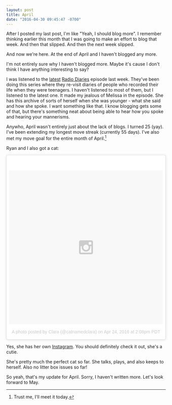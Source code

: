 ```yaml
---
layout: post
title: April
date: "2016-04-30 09:45:47 -0700"
---
```


After I posted my last post, I'm like "Yeah, I should blog more". I remember thinking earlier this month that I was going to make an effort to blog that week. And then that slipped. And then the next week slipped.

And now we're here. At the end of April and I haven't blogged any more.

I'm not entirely sure why I haven't blogged more. Maybe it's cause I don't think I have anything interesting to say?

I was listened to the [latest](http://www.radiodiaries.org/melissa-a-mother-then-and-now/) [Radio Diaries](http://www.radiodiaries.org/) episode last week. They've been doing this series where they re-visit diaries of people who recorded their life when they were teenagers. I haven't listened to most of them, but I listened to the latest one. It made my jealous of Melissa in the episode. She has this archive of sorts of herself when she was younger - what she said and how she spoke. I want something like that. I know blogging gets some of that, but there's something neat about being able to hear how you spoke and hearing your mannerisms.

Anywho, April wasn't entirely just about the lack of blogs. I turned 25 (yay). I've been extending my longest move streak (currently 55 days). I've also met my move goal for the entire month of April.[^1]

Ryan and I also got a cat:

<blockquote class="instagram-media" data-instgrm-version="6" style=" background:#FFF; border:0; border-radius:3px; box-shadow:0 0 1px 0 rgba(0,0,0,0.5),0 1px 10px 0 rgba(0,0,0,0.15); margin: 1px; max-width:658px; padding:0; width:99.375%; width:-webkit-calc(100% - 2px); width:calc(100% - 2px);"><div style="padding:8px;"> <div style=" background:#F8F8F8; line-height:0; margin-top:40px; padding:50.0% 0; text-align:center; width:100%;"> <div style=" background:url(data:image/png;base64,iVBORw0KGgoAAAANSUhEUgAAACwAAAAsCAMAAAApWqozAAAAGFBMVEUiIiI9PT0eHh4gIB4hIBkcHBwcHBwcHBydr+JQAAAACHRSTlMABA4YHyQsM5jtaMwAAADfSURBVDjL7ZVBEgMhCAQBAf//42xcNbpAqakcM0ftUmFAAIBE81IqBJdS3lS6zs3bIpB9WED3YYXFPmHRfT8sgyrCP1x8uEUxLMzNWElFOYCV6mHWWwMzdPEKHlhLw7NWJqkHc4uIZphavDzA2JPzUDsBZziNae2S6owH8xPmX8G7zzgKEOPUoYHvGz1TBCxMkd3kwNVbU0gKHkx+iZILf77IofhrY1nYFnB/lQPb79drWOyJVa/DAvg9B/rLB4cC+Nqgdz/TvBbBnr6GBReqn/nRmDgaQEej7WhonozjF+Y2I/fZou/qAAAAAElFTkSuQmCC); display:block; height:44px; margin:0 auto -44px; position:relative; top:-22px; width:44px;"></div></div><p style=" color:#c9c8cd; font-family:Arial,sans-serif; font-size:14px; line-height:17px; margin-bottom:0; margin-top:8px; overflow:hidden; padding:8px 0 7px; text-align:center; text-overflow:ellipsis; white-space:nowrap;"><a href="https://www.instagram.com/p/BEmPiLPvXfh/" style=" color:#c9c8cd; font-family:Arial,sans-serif; font-size:14px; font-style:normal; font-weight:normal; line-height:17px; text-decoration:none;" target="_blank">A photo posted by Clara (@catnamedclara)</a> on <time style=" font-family:Arial,sans-serif; font-size:14px; line-height:17px;" datetime="2016-04-24T21:08:42+00:00">Apr 24, 2016 at 2:08pm PDT</time></p></div></blockquote> <script async defer src="//platform.instagram.com/en_US/embeds.js"></script>

Yes, she has her own [Instagram](https://www.instagram.com/catnamedclara/). You should definitely check it out, she's a cutie.

She's pretty much the perfect cat so far. She talks, plays, and also keeps to herself. Also no litter box issues so far!

So yeah, that's my update for April. Sorry, I haven't written more. Let's look forward to May.

[^1]: Trust me, I'll meet it today.

